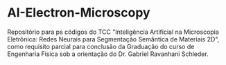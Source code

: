 # AI-Electron-Microscopy

Repositório para ps códigos do TCC "Inteligência Artificial na Microscopia Eletrônica: Redes Neurais para Segmentação Semântica de Materiais 2D", como requisito parcial para conclusão da
Graduação do curso de Engenharia Física sob a orientação do Dr. Gabriel Ravanhani Schleder.
